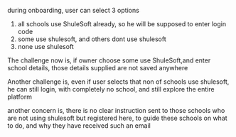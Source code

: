 during onboarding, user can select 3 options

1. all schools use ShuleSoft already, so he will be supposed to enter login code
2. some use shulesoft, and others dont use shulesoft
3. none use shulesoft

The challenge now is, if owner choose some use ShuleSoft,and enter school details, those details supplied are not saved anywhere

Another challenge is, even if user selects that non of schools use shulesoft, he can still login, with completely no school, and still explore the entire platform

another concern is, there is no clear instruction sent to those schools who are not using shulesoft but registered here, to guide these schools on what to do, and why they have received such an email

